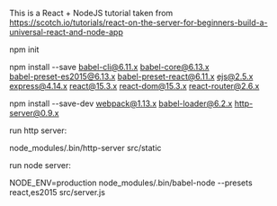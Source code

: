 This is a React + NodeJS tutorial taken from https://scotch.io/tutorials/react-on-the-server-for-beginners-build-a-universal-react-and-node-app

npm init

npm install --save babel-cli@6.11.x babel-core@6.13.x  \
  babel-preset-es2015@6.13.x babel-preset-react@6.11.x ejs@2.5.x \
  express@4.14.x react@15.3.x react-dom@15.3.x react-router@2.6.x

npm install --save-dev webpack@1.13.x babel-loader@6.2.x http-server@0.9.x

run http server:

node_modules/.bin/http-server src/static

run node server:

NODE_ENV=production node_modules/.bin/babel-node --presets react,es2015 src/server.js


